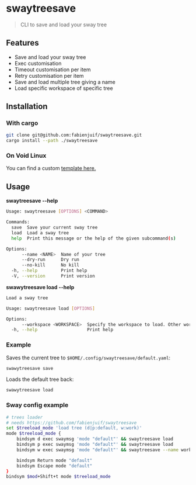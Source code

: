 # swaytreesave

> CLI to save and load your sway tree

## Features

- Save and load your sway tree
- Exec customisation
- Timeout customisation per item
- Retry customisation per item
- Save and load multiple tree giving a name
- Load specific workspace of specific tree

## Installation

### With cargo

```bash
git clone git@github.com:fabienjuif/swaytreesave.git
cargo install --path ./swaytreesave
```

### On Void Linux

You can find a custom [template here.](https://github.com/fabienjuif/void-packages/pull/4)

## Usage

**swaytreesave --help**

```bash
Usage: swaytreesave [OPTIONS] <COMMAND>

Commands:
  save  Save your current sway tree
  load  Load a sway tree
  help  Print this message or the help of the given subcommand(s)

Options:
      --name <NAME>  Name of your tree
      --dry-run      Dry run
      --no-kill      No kill
  -h, --help         Print help
  -V, --version      Print version
```

**swawytreesave load --help**

```bash
Load a sway tree

Usage: swaytreesave load [OPTIONS]

Options:
      --workspace <WORKSPACE>  Specify the workspace to load. Other workspaces app will not be killed, and only this workspace apps will be loaded from config file
  -h, --help                   Print help
```

### Example

Saves the current tree to `$HOME/.config/swaytreesave/default.yaml`:

```bash
swawytreesave save
```

Loads the default tree back:

```bash
swawytreesave load
```

### Sway config example

```bash
# trees loader
# needs https://github.com/fabienjuif/swaytreesave
set $treeload_mode 'load tree (d|p:default, w:work)'
mode $treeload_mode {
    bindsym d exec swaymsg 'mode "default"' && swaytreesave load
    bindsym p exec swaymsg 'mode "default"' && swaytreesave load
    bindsym w exec swaymsg 'mode "default"' && swaytreesave --name work load

    bindsym Return mode "default"
    bindsym Escape mode "default"
}
bindsym $mod+Shift+t mode $treeload_mode
```
